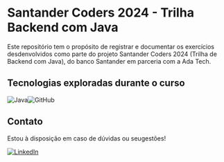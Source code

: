 # Santander Coders 2024 - Trilha Backend com Java

Este repositório tem o propósito de registrar e documentar os exercícios desdenvolvidos como parte do projeto Santander Coders 2024 (Trilha de Backend com Java), do banco Santander em parceria com a Ada Tech.


## Tecnologias exploradas durante o curso

![Java](https://img.shields.io/badge/java-%23ED8B00.svg?style=for-the-badge&logo=openjdk&logoColor=white)![GitHub](https://img.shields.io/badge/github-%23121011.svg?style=for-the-badge&logo=github&logoColor=white)

## Contato

Estou à disposição em caso de dúvidas ou seugestões!

[![LinkedIn](https://img.shields.io/badge/linkedin-%230077B5.svg?style=for-the-badge&logo=linkedin&logoColor=white)](https://www.linkedin.com/in/mariana-lainara-silva/)